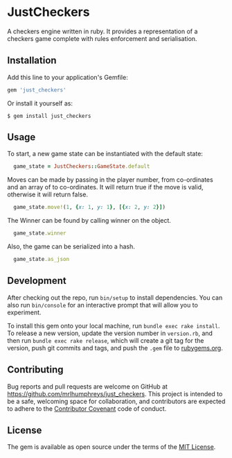 # JustCheckers

A checkers engine written in ruby. It provides a representation of a checkers game complete with rules enforcement and serialisation.

## Installation

Add this line to your application's Gemfile:

```ruby
gem 'just_checkers'
```

Or install it yourself as:

    $ gem install just_checkers

## Usage

To start, a new game state can be instantiated with the default state:

```ruby
  game_state = JustCheckers::GameState.default
```

Moves can be made by passing in the player number, from co-ordinates and an array of to co-ordinates. It will return true if the move is valid, otherwise it will return false.


```ruby
  game_state.move!(1, {x: 1, y: 1}, [{x: 2, y: 2}])
```

The Winner can be found by calling winner on the object.

```ruby
  game_state.winner
```

Also, the game can be serialized into a hash.

```ruby
  game_state.as_json
```

## Development

After checking out the repo, run `bin/setup` to install dependencies. You can also run `bin/console` for an interactive prompt that will allow you to experiment.

To install this gem onto your local machine, run `bundle exec rake install`. To release a new version, update the version number in `version.rb`, and then run `bundle exec rake release`, which will create a git tag for the version, push git commits and tags, and push the `.gem` file to [rubygems.org](https://rubygems.org).

## Contributing

Bug reports and pull requests are welcome on GitHub at https://github.com/mrlhumphreys/just_checkers. This project is intended to be a safe, welcoming space for collaboration, and contributors are expected to adhere to the [Contributor Covenant](http://contributor-covenant.org) code of conduct.


## License

The gem is available as open source under the terms of the [MIT License](http://opensource.org/licenses/MIT).

